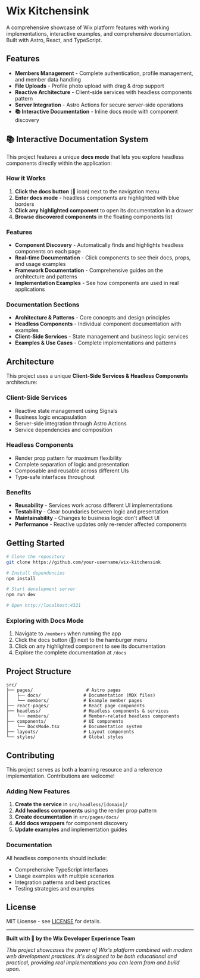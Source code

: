 # Wix Kitchensink

A comprehensive showcase of Wix platform features with working implementations, interactive examples, and comprehensive documentation. Built with Astro, React, and TypeScript.

## Features

- **Members Management** - Complete authentication, profile management, and member data handling
- **File Uploads** - Profile photo upload with drag & drop support
- **Reactive Architecture** - Client-side services with headless components pattern
- **Server Integration** - Astro Actions for secure server-side operations
- **📚 Interactive Documentation** - Inline docs mode with component discovery

## 📚 Interactive Documentation System

This project features a unique **docs mode** that lets you explore headless components directly within the application:

### How it Works

1. **Click the docs button** (📄 icon) next to the navigation menu
2. **Enter docs mode** - headless components are highlighted with blue borders
3. **Click any highlighted component** to open its documentation in a drawer
4. **Browse discovered components** in the floating components list

### Features

- **Component Discovery** - Automatically finds and highlights headless components on each page
- **Real-time Documentation** - Click components to see their docs, props, and usage examples
- **Framework Documentation** - Comprehensive guides on the architecture and patterns
- **Implementation Examples** - See how components are used in real applications

### Documentation Sections

- **Architecture & Patterns** - Core concepts and design principles
- **Headless Components** - Individual component documentation with examples
- **Client-Side Services** - State management and business logic services
- **Examples & Use Cases** - Complete implementations and patterns

## Architecture

This project uses a unique **Client-Side Services & Headless Components** architecture:

### Client-Side Services

- Reactive state management using Signals
- Business logic encapsulation
- Server-side integration through Astro Actions
- Service dependencies and composition

### Headless Components

- Render prop pattern for maximum flexibility
- Complete separation of logic and presentation
- Composable and reusable across different UIs
- Type-safe interfaces throughout

### Benefits

- **Reusability** - Services work across different UI implementations
- **Testability** - Clear boundaries between logic and presentation
- **Maintainability** - Changes to business logic don't affect UI
- **Performance** - Reactive updates only re-render affected components

## Getting Started

```bash
# Clone the repository
git clone https://github.com/your-username/wix-kitchensink

# Install dependencies
npm install

# Start development server
npm run dev

# Open http://localhost:4321
```

### Exploring with Docs Mode

1. Navigate to `/members` when running the app
2. Click the docs button (📄) next to the hamburger menu
3. Click on any highlighted component to see its documentation
4. Explore the complete documentation at `/docs`

## Project Structure

```
src/
├── pages/                    # Astro pages
│   ├── docs/                # Documentation (MDX files)
│   └── members/             # Example member pages
├── react-pages/             # React page components
├── headless/                # Headless components & services
│   └── members/             # Member-related headless components
├── components/              # UI components
│   └── DocsMode.tsx         # Documentation system
├── layouts/                 # Layout components
└── styles/                  # Global styles
```

## Contributing

This project serves as both a learning resource and a reference implementation. Contributions are welcome!

### Adding New Features

1. **Create the service** in `src/headless/[domain]/`
2. **Add headless components** using the render prop pattern
3. **Create documentation** in `src/pages/docs/`
4. **Add docs wrappers** for component discovery
5. **Update examples** and implementation guides

### Documentation

All headless components should include:

- Comprehensive TypeScript interfaces
- Usage examples with multiple scenarios
- Integration patterns and best practices
- Testing strategies and examples

## License

MIT License - see [LICENSE](LICENSE) for details.

---

**Built with 💜 by the Wix Developer Experience Team**

_This project showcases the power of Wix's platform combined with modern web development practices. It's designed to be both educational and practical, providing real implementations you can learn from and build upon._
